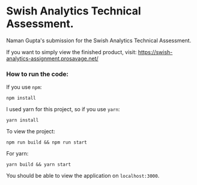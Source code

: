 # Swish Analytics Technical Assessment.
Naman Gupta's submission for the Swish Analytics Technical Assessment.

If you want to simply view the finished product, visit: https://swish-analytics-assignment.prosavage.net/

### How to run the code:
If you use `npm`:
```
npm install
```
I used yarn for this project, so if you use `yarn`:
```
yarn install
```

To view the project:
```
npm run build && npm run start
```
For yarn:
```
yarn build && yarn start
```

You should be able to view the application on `localhost:3000`.

